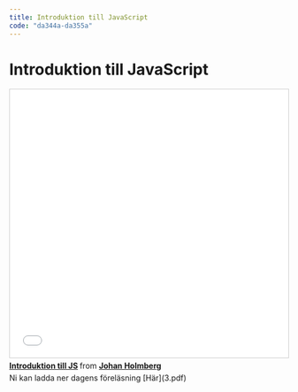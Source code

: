 ```yaml
---
title: Introduktion till JavaScript
code: "da344a-da355a"
---
```


# Introduktion till JavaScript

<iframe src="//www.slideshare.net/slideshow/embed_code/key/3gHBQYc1eDxr6S" width="595" height="485" frameborder="0" marginwidth="0" marginheight="0" scrolling="no" style="border:1px solid #CCC; border-width:1px; margin-bottom:5px; max-width: 100%;" allowfullscreen> </iframe> <div style="margin-bottom:5px"> <strong> <a href="//www.slideshare.net/johanholmberg1/introduktion-till-js" title="Introduktion till JS" target="_blank">Introduktion till JS</a> </strong> from <strong><a href="https://www.slideshare.net/johanholmberg1" target="_blank">Johan Holmberg</a></strong> </div>
Ni kan ladda ner dagens föreläsning [Här](3.pdf)
